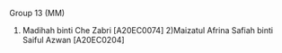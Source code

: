 Group 13 (MM)

1) Madihah binti Che Zabri [A20EC0074]
2)Maizatul Afrina Safiah binti Saiful Azwan [A20EC0204]
